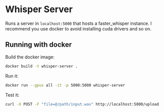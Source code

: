# Whisper Server

Runs a server in `localhost:5000` that hosts a faster_whisper instance. I recommend you use docker to avoid installing cuda drivers and so on.

## Running with docker

Build the docker image:
``` sh
docker build -t whisper-server .
```

Run it:
``` sh
docker run --gpus all -it -p 5000:5000 whisper-server
```

Test it:
``` sh
curl -X POST -F "file=@/path/input.wav" http://localhost:5000/upload
```


